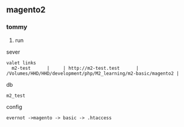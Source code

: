 ## magento2

### tommy

1. run

sever
~~~
valet links
  m2-test      |     | http://m2-test.test      | /Volumes/HHD/HHD/development/php/M2_learning/m2-basic/magento2 |
~~~
db
~~~
m2_test
~~~
config 
~~~
evernot ->magento -> basic -> .htaccess
~~~

